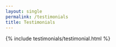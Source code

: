 ```yaml
---
layout: single
permalink: /testimonials
title: Testimonials
---
```


{% include testimonials/testimonial.html %}